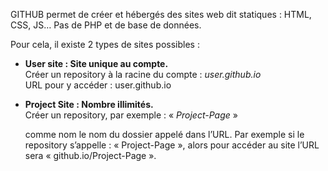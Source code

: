 GITHUB permet de créer et hébergés des sites web dit statiques : HTML, CSS, JS… Pas de PHP et de base de données.

Pour cela, il existe 2 types de sites possibles :

* **User site : Site unique au compte.**
  <br/>Créer un repository à la racine du compte : *user.github.io*
  <br/> URL pour y accéder : user.github.io
  
* **Project Site : Nombre illimités.**
  <br/>Créer un repository, par exemple : « *Project-Page* »
  
  comme nom le nom du dossier appelé dans l’URL. Par exemple si le repository s’appelle : « Project-Page », alors pour accéder au site l’URL sera « github.io/Project-Page ». 

